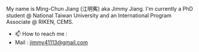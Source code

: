 My name is Ming-Chun Jiang (江明寯) aka Jimmy Jiang.
I'm currently a PhD student @ National Taiwan University and an International Program Associate @ RIKEN, CEMS. 


- 📫 How to reach me :
-  Mail : jimmy41113@gmail.com

<!---
jimmypokpok/jimmypokpok is a ✨ special ✨ repository because its `README.md` (this file) appears on your GitHub profile.
You can click the Preview link to take a look at your changes.
🌱 I’m interested in condensed matter th
- 🌱 I’m currently learning ...
--->
